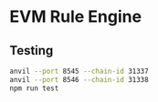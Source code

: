 # EVM Rule Engine

## Testing

```sh
anvil --port 8545 --chain-id 31337
anvil --port 8546 --chain-id 31338
npm run test
```

